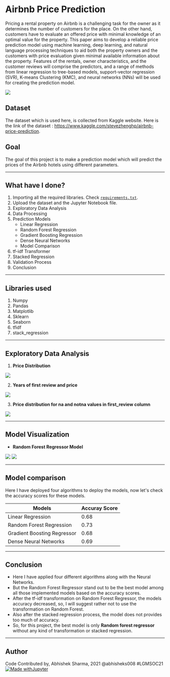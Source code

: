 # Airbnb Price Prediction
Pricing a rental property on Airbnb is a challenging task for the owner as it determines the number of customers for the place. On the other hand, customers have to evaluate an offered price with minimal knowledge of an optimal value for the property. This paper aims to develop a reliable price prediction model using machine learning, deep learning, and natural language processing techniques to aid both the property owners and the customers with price evaluation given minimal available information about the property. Features of the rentals, owner characteristics, and the customer reviews will comprise the predictors, and a range of methods from linear regression to tree-based models, support-vector regression (SVR), K-means Clustering (KMC), and neural networks (NNs) will be used for creating the prediction model.

![](https://github.com/abhisheks008/ML-ProjectKart/blob/patch-46/Airbnb%20Price%20Prediction/Images/air1.jpg)

## Dataset
The dataset which is used here, is collected from Kaggle website. Here is the link of the dataset : https://www.kaggle.com/stevezhenghp/airbnb-price-prediction.

## Goal
The goal of this project is to make a prediction model which will predict the prices of the Airbnb hotels using different parameters.
***************************************

## What have I done?
1. Importing all the required libraries. Check [`requirements.txt`](https://github.com/abhisheks008/ML-ProjectKart/blob/patch-46/Airbnb%20Price%20Prediction/requirements.txt).
2. Upload the dataset and the Jupyter Notebook file.
3. Exploratory Data Analysis
4. Data Processing
5. Prediction Models
    - Linear Regression
    - Random Forest Regression
    - Gradient Boosting Regression
    - Dense Neural Networks
    - Model Comparison
6. tf-idf Transformer
7. Stacked Regression
8. Validation Process
9. Conclusion

********************************
## Libraries used
1. Numpy
2. Pandas
3. Matplotlib
4. Sklearn
5. Seaborn
6. tfidf
7. stack_regression

**********************************
## Exploratory Data Analysis
1. **Price Distribution**

![](https://github.com/abhisheks008/ML-ProjectKart/blob/patch-46/Airbnb%20Price%20Prediction/Images/air2.png)

2. **Years of first review and price**

![](https://github.com/abhisheks008/ML-ProjectKart/blob/patch-46/Airbnb%20Price%20Prediction/Images/air3..png)

3. **Price distribution for na and notna values in first_review column**

![](https://github.com/abhisheks008/ML-ProjectKart/blob/patch-46/Airbnb%20Price%20Prediction/Images/air4.png)
**************************************
## Model Visualization
- **Random Forest Regressor Model**

![](https://github.com/abhisheks008/ML-ProjectKart/blob/patch-46/Airbnb%20Price%20Prediction/Images/air8.png)   ![](https://github.com/abhisheks008/ML-ProjectKart/blob/patch-46/Airbnb%20Price%20Prediction/Images/air9.png)
**************************************
## Model comparison
Here I have deployed four algorithms to deploy the models, now let's check the accuracy scores for these models.

|Models|Accuray Score|
|-|-|
|Linear Regression|0.68|
|Random Forest Regression|0.73|
|Gradient Boosting Regressor|0.68|
|Dense Neural Networks|0.69|
***************************************
## Conclusion
* Here I have applied four different algorithms along with the Neural Networks.
* But the Random Forest Regressor stand out to be the best model among all those implemented models based on the accuracy scores.
* After the tf-idf transformation on Random Forest Regressor, the models accuracy decreased, so, I will suggest rather not to use the transformation on Random Forest.
* Also after the stacked regression process, the model does not provides too much of accuracy.
* So, for this project, the best model is only **Random forest regressor** without any kind of transformation or stacked regression.

******************************
## Author
Code Contributed by, Abhishek Sharma, 2021 @abhisheks008 #LGMSOC21
[![Made withJupyter](https://img.shields.io/badge/Made%20with-Jupyter-orange?style=for-the-badge&logo=Jupyter)](https://jupyter.org/try)
